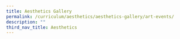 ```yaml
---
title: Aesthetics Gallery
permalink: /curriculum/aesthetics/aesthetics-gallery/art-events/
description: ""
third_nav_title: Aesthetics
---
```



